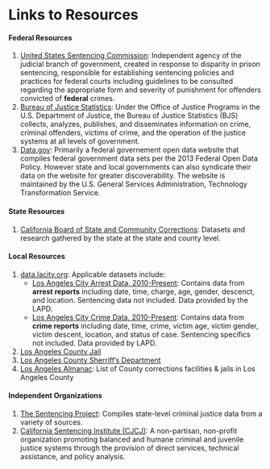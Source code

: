# Links to Resources

#### Federal Resources
1. [United States Sentencing Commission](https://www.ussc.gov/about-page): Independent agency of the judicial branch of government, created in response to disparity in prison sentencing, responsible for establishing sentencing policies and practices for federal courts including guidelines to be consulted regarding the appropriate form and severity of punishment for offenders convicted of **federal** crimes.
2. [Bureau of Justice Statistics](https://www.bjs.gov/): Under the Office of Justice Programs in the U.S. Department of Justice, the Bureau of Justice Statistics (BJS) collects, analyzes, publishes, and disseminates information on crime, criminal offenders, victims of crime, and the operation of the justice systems at all levels of government. 
3. [Data.gov](https://catalog.data.gov/dataset): Primarily a federal governement open data website that compiles federal government data sets per the 2013 Federal Open Data Policy. However state and local governments can also syndicate their data on the website for greater discoverability. The website is maintained by the U.S. General Services Administration, Technology Transformation Service. 

#### State Resources
1. [California Board of State and Community Corrections](http://www.bscc.ca.gov/m_data&research.php): Datasets and research gathered by the state at the state and county level.  

#### Local Resources
1. [data.lacity.org](https://data.lacity.org/): Applicable datasets include:
    * [Los Angeles City Arrest Data, 2010-Present](https://data.lacity.org/A-Safe-City/Arrest-Data-from-2010-to-Present/yru6-6re4): Contains data from **arrest reports** including date, time, charge, age, gender, descenct, and location. Sentencing data not included. Data provided by the LAPD.
    * [Los Angeles City Crime Data, 2010-Present](https://data.lacity.org/A-Safe-City/Crime-Data-from-2010-to-Present/y8tr-7khq): Contains data from **crime reports** including date, time, crime, victim age, victim gender, victim descent, location, and status of case. Sentencing specifics not included. Data provided by LAPD. 
2. [Los Angeles County Jail](http://www.lajailinfo.com)
3. [Los Angeles County Sherriff’s Department](http://www.lasd.org/public_data_sharing.html)
4. [Los Angeles Almanac](http://www.laalmanac.com/crime/cr25.php): List of County corrections facilities & jails in Los Angeles County


#### Independent Organizations
1. [The Sentencing Project](https://www.sentencingproject.org): Compiles state-level criminal justice data from a variety of sources.
2. [California Sentencing Institute (CJCJ)](http://casi.cjcj.org/): A non-partisan, non-profit organization promoting balanced and humane criminal and juvenile justice systems through the provision of direct services, technical assistance, and policy analysis.
